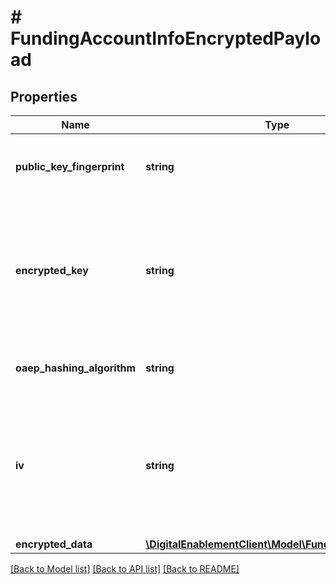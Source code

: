 # # FundingAccountInfoEncryptedPayload

## Properties

Name | Type | Description | Notes
------------ | ------------- | ------------- | -------------
**public_key_fingerprint** | **string** | The fingerprint of the public key used to encrypt the ephemeral AES key.&lt;br&gt; __Max Length: 64__ | [optional] 
**encrypted_key** | **string** | One-time use AES key encrypted by the MasterCard public key (as identified by publicKeyFingerprint) using the OAEP or PKCS#1 v1.5 scheme (depending on the value of oaepHashingAlgorithm. &lt;br&gt; __Max Length: 512__ | [optional] 
**oaep_hashing_algorithm** | **string** | Hashing algorithm used with the OAEP scheme. Must be either SHA256 or SHA512. | [optional] 
**iv** | **string** | The initialization vector used when encrypting data using the one-time use AES key. Must be exactly 16 bytes (32 character hex string) to match the block size. If not present, an IV of zero is assumed.  &lt;br&gt;__Length: 32__ | [optional] 
**encrypted_data** | [**\DigitalEnablementClient\Model\FundingAccountData**](FundingAccountData.md) |  | [optional] 

[[Back to Model list]](../../README.md#documentation-for-models) [[Back to API list]](../../README.md#documentation-for-api-endpoints) [[Back to README]](../../README.md)


